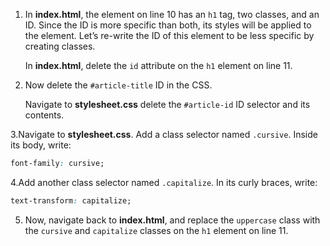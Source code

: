 1. In **index.html**, the element on line 10 has an `h1` tag, two classes, and an ID. Since the ID is more specific than both, its styles will be applied to the element. Let’s re-write the ID of this element to be less specific by creating classes.

   In **index.html**, delete the `id` attribute on the `h1` element on line 11.

2. Now delete the `#article-title` ID in the CSS.

   Navigate to **stylesheet.css** delete the `#article-id` ID selector and its contents.

3.Navigate to **stylesheet.css**. Add a class selector named `.cursive`. Inside its body, write:
```css
font-family: cursive;
```

4.Add another class selector named `.capitalize`. In its curly braces, write:
```css
text-transform: capitalize;
```

5. Now, navigate back to **index.html**, and replace the `uppercase` class with the `cursive` and `capitalize` classes on the `h1` element on line 11.

